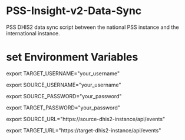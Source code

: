 # PSS-Insight-v2-Data-Sync
PSS DHIS2 data sync script between the national PSS instance and the international instance.

# set Environment Variables

export TARGET_USERNAME="your_username"

export SOURCE_USERNAME="your_username"

export SOURCE_PASSWORD="your_password"

export TARGET_PASSWORD="your_password"

export SOURCE_URL="https://source-dhis2-instance/api/events"

export TARGET_URL="https://target-dhis2-instance/api/events"

